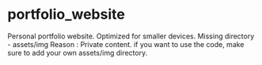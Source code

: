 # portfolio_website
Personal portfolio website. Optimized for smaller devices.
Missing directory - assets/img 
Reason : Private content. if you want to use the code, make sure to add your own assets/img directory.
